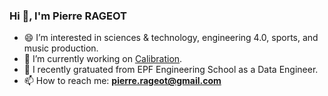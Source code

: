 ### Hi 👋, I'm Pierre RAGEOT

- 😄 I’m interested in sciences & technology, engineering 4.0, sports, and music production.
- 🔭 I’m currently working on [Calibration](https://github.com/pierrert3/calibration2).
- 🌱 I recently gratuated from EPF Engineering School as a Data Engineer.
- 📫 How to reach me: **pierre.rageot@gmail.com**
  
<!--
**pierrert3/pierrert3** is a ✨ _special_ ✨ repository because its `README.md` (this file) appears on your GitHub profile.

Here are some ideas to get you started:

- 🔭 I’m currently working on ...
- 🌱 I’m currently learning ...
- 👯 I’m looking to collaborate on ...
- 🤔 I’m looking for help with ...
- 💬 Ask me about ...
- 📫 How to reach me: ...
- 😄 Pronouns: ...
- ⚡ Fun fact: ...
-->
